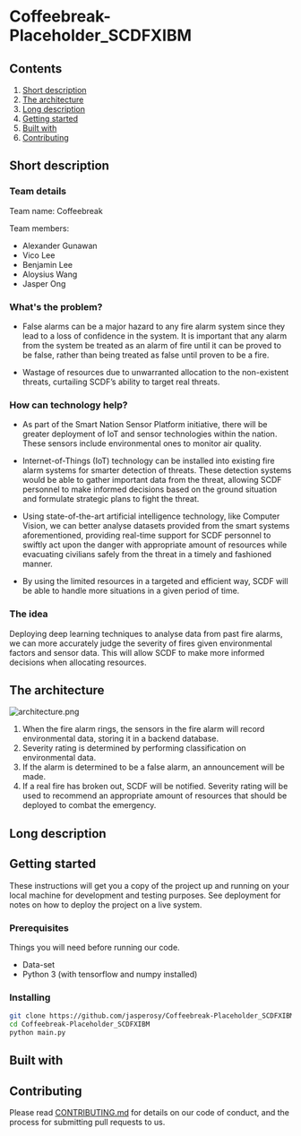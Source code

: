 # Coffeebreak-Placeholder_SCDFXIBM

## Contents

1. [Short description](#short-description)
1. [The architecture](#the-architecture)
1. [Long description](#long-description)
1. [Getting started](#getting-started)
1. [Built with](#built-with)
1. [Contributing](#contributing)

## Short description

### Team details

Team name: Coffeebreak

Team members: 

* Alexander Gunawan
* Vico Lee
* Benjamin Lee
* Aloysius Wang
* Jasper Ong

### What's the problem?
* False alarms can be a major hazard to any fire alarm system since they lead to a loss of confidence in the system. It is important that any alarm from the system be treated as an alarm of fire until it can be proved to be false, rather than being treated as false until proven to be a fire. 

* Wastage of resources due to unwarranted allocation to the non-existent threats, curtailing SCDF’s ability to target real threats. 

### How can technology help?
* As part of the Smart Nation Sensor Platform initiative, there will be greater deployment of IoT and sensor technologies within the nation. These sensors include environmental ones to monitor air quality.   

* Internet-of-Things (IoT) technology can be installed into existing fire alarm systems for smarter detection of threats. These detection systems would be able to gather important data from the threat, allowing SCDF personnel to make informed decisions based on the ground situation and formulate strategic plans to fight the threat. 

* Using state-of-the-art artificial intelligence technology, like Computer Vision, we can better analyse datasets provided from the smart systems aforementioned, providing real-time support for SCDF personnel to swiftly act upon the danger with appropriate amount of resources while evacuating civilians safely from the threat in a timely and fashioned manner. 

* By using the limited resources in a targeted and efficient way, SCDF will be able to handle more situations in a given period of time. 

### The idea
Deploying deep learning techniques to analyse data from past fire alarms, we can more accurately judge the severity of fires given environmental factors and sensor data. This will allow SCDF to make more informed decisions when allocating resources.  

## The architecture

![architecture.png](https://github.com/jasperosy/Coffeebreak-Placeholder_SCDFXIBM/blob/master/architecture.png)

1. When the fire alarm rings, the sensors in the fire alarm will record environmental data, storing it in a backend database. 
2. Severity rating is determined by performing classification on environmental data. 
3. If the alarm is determined to be a false alarm, an announcement will be made. 
4. If a real fire has broken out, SCDF will be notified. Severity rating will be used to recommend an appropriate amount of resources that should be deployed to combat the emergency.  

## Long description

## Getting started

These instructions will get you a copy of the project up and running on your local machine for development and testing purposes. See deployment for notes on how to deploy the project on a live system.

### Prerequisites
Things you will need before running our code.
* Data-set
* Python 3 (with tensorflow and numpy installed)

### Installing
```bash
git clone https://github.com/jasperosy/Coffeebreak-Placeholder_SCDFXIBM.git
cd Coffeebreak-Placeholder_SCDFXIBM
python main.py
```

## Built with

## Contributing
Please read [CONTRIBUTING.md](CONTRIBUTING.md) for details on our code of conduct, and the process for submitting pull requests to us.
